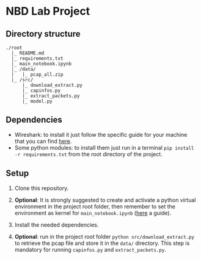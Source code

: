 # NBD Lab Project

## Directory structure

```
./root
  |_ README.md
  |_ requirements.txt
  |_ main_notebook.ipynb
  |_ /data/
  |   |_ pcap_all.zip
  |_ /src/
      |_ download_extract.py
      |_ capinfos.py
      |_ extract_packets.py
      |_ model.py
```
## Dependencies

 - Wireshark: to install it just follow the specific guide for your machine that you can find [here](https://www.wireshark.org/download.html).
 - Some python modules: to install them just run in a terminal `pip install -r requirements.txt` from the root directory of the project.

## Setup

1. Clone this repository.

2. **Optional**: It is strongly suggested to create and activate a python virtual environment in the project root folder, then remember to set the environment as kernel for `main_notebook.ipynb` ([here](https://janakiev.com/blog/jupyter-virtual-envs/) a guide).

3. Install the needed dependencies.

4. **Optional**: run in the project root folder `python src/download_extract.py` to retrieve the pcap file and store it in the `data/` directory. This step is mandatory for running `capinfos.py` and `extract_packets.py`.
